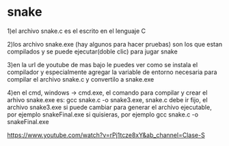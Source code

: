 # snake
1)el archivo snake.c es el escrito en el lenguaje C

2)los archivo snake.exe (hay algunos para hacer pruebas) son los que estan compilados y se puede ejecutar(doble clic) para jugar snake

3)en la url de youtube de mas bajo le puedes ver como se instala el compilador y especialmente agregar la variable de entorno necesaria para compilar el archivo 
  snake.c y convertilo a snake.exe
  
4)en el cmd, windows -> cmd.exe, el comando para compilar y crear el arhivo snake.exe es:  gcc snake.c -o snake3.exe,   snake.c debe ir fijo, 
  el archivo snake3.exe si puede cambiar para generar el archivo ejecutable, por ejemplo snakeFinal.exe si quisieras, por ejemplo
gcc snake.c -o snakeFinal.exe

https://www.youtube.com/watch?v=rPj1tcze8xY&ab_channel=Clase-S
